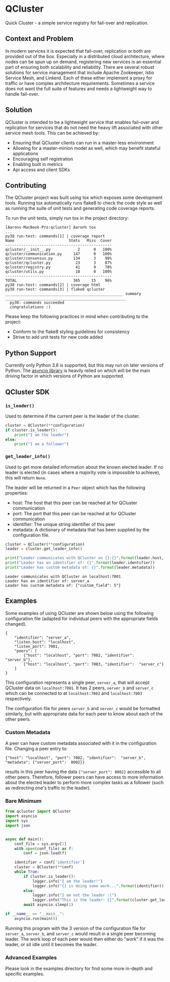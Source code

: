 # QCluster
Quick Cluster - a simple service registry for fail-over and replication.

## Context and Problem
In modern services it is expected that fail-over, replication or both are provided out of the box. Especially in a distributed cloud architecture, where nodes can be spun up on demand, registering new services is an essential part of ensuring both scalability and reliability. There are several robust solutions for service management that include Apache Zookeeper, Istio Service Mesh, and Linkerd. Each of these either implement a proxy for traffic or have complex architecture requirements. Sometimes a service does not want the full suite of features and needs a lightweight way to handle fail-over.

## Solution
QCluster is intended to be a lightweight service that enables fail-over and replication for services that do not need the heavy lift associated with other service mesh tools. This can be achieved by:

- Ensuring that QCluster clients can run in a master-less environment
- Allowing for a master-minion model as well, which may benefit stateful applications
- Encouraging self registration 
- Enabling built in metrics
- Api access and client SDKs


## Contributing
The QCluster project was built using tox which exposes some development tools. Running tox automatically runs flake8 to check the code style as well as running the suite of unit tests and generating code coverage reports.

To run the unit tests, simply run tox in the project directory:
```
[Aarons-MacBook-Pro:qcluster] Aaron% tox
...
py38 run-test: commands[1] | coverage report
Name                        Stmts   Miss  Cover
-----------------------------------------------
qcluster/__init__.py            2      0   100%
qcluster/communication.py     147      0   100%
qcluster/consensus.py         134      3    98%
qcluster/qcluster.py           23      3    87%
qcluster/registry.py           41      9    78%
qcluster/utils.py              18      0   100%
-----------------------------------------------
TOTAL                         365     15    96%
py38 run-test: commands[2] | coverage html
py38 run-test: commands[3] | flake8 qcluster
____________________________________________________ summary _____________________________________________________
  py38: commands succeeded
  congratulations :)
```

Please keep the following practices in mind when contributing to the project:

- Conform to the flake8 styling guidelines for consistency
- Strive to add unit tests for new code added

## Python Support

Currently only Python 3.8 is supported, but this may run on later versions of Python. The [asyncio library](https://docs.python.org/3/library/asyncio.html) is heavily relied on which will be the main driving factor in which versions of Python are supported.

## QCluster SDK

### `is_leader()`

Used to determine if the current peer is the leader of the cluster.

```py
cluster = QCluster(**configuration)
if cluster.is_leader():
    print("I am the leader")
else:
    print("I am a follower")
```

### `get_leader_info()`

Used to get more detailed information about the known elected leader. If no leader is elected (in cases where a majority vote is impossible to achieve), this will return `None`.

The leader will be returned in a `Peer` object which has the following properties:

- host:         The host that this peer can be reached at for QCluster communication
- port:         The port that this peer can be reached at for QCluster communication
- identifier:   The unique string identifier of this peer
- metadata:     A dictionary of metadata that has been supplied by the configuration file.

```py
cluster = QCluster(**configuration)
leader = cluster.get_leader_info()

print("Leader communicates with QCluster on {}:{}".format(leader.host, leader.port))
print("Leader has an identifier of: {}".format(leader.identifier))
print("Leader has custom metadata of: {}".format(leader.metadata))
```

```
Leader communicates with QCluster on localhost:7001
Leader has an identifier of: server_a
Leader has custom metadata of: {"custom_field": 5"}
```

## Examples

Some examples of using QCluster are shown below using the following configuration file (adapted for individual peers with the appropriate fields changed).

```
{
    "identifier": "server_a",
    "listen_host": "localhost",
    "listen_port": 7001,
    "peers": [
        {"host": "localhost", "port": 7002, "identifier":  "server_b"},
        {"host": "localhost", "port": 7003, "identifier":  "server_c"}
    ]
}
```

This configuration represents a single peer, `server_a`, that will accept QCluster data on `localhost:7001`. It has 2 peers, `server_b` and `server_c` which can be connected to at `localhost:7002` and `localhost:7003` respectively.

The configuration file for peers `server_b` and `server_c` would be formatted similarly, but with appropriate data for each peer to know about each of the other peers.

### Custom Metadata

A peer can have custom metadata associated with it in the configuration file. Changing a peer entry to:

```
{"host": "localhost", "port": 7002, "identifier":  "server_b", "metadata": {"server_port":  8002}}
```

results in this peer having the data `{"server_port": 8002}` accessible to all other peers. Therefore, follower peers can have access to more information about the elected leader to perform more complex tasks as a follower (such as redirecting one's traffic to the leader).

### Bare Minimum
```py
from qcluster import QCluster
import asyncio
import sys
import json


async def main():
    conf_file = sys.argv[1]
    with open(conf_file) as f:
        conf = json.load(f)

    identifier = conf['identifier']
    cluster = QCluster(**conf)
    while True:
        if cluster.is_leader():
            logger.info("I am the leader!")
            logger.info("{} is doing some work...".format(identifier))
        else:
            logger.info("I am not the leader :(")
            logger.info("This is the leader: {}".format(cluster.get_leader_info()))
        await asyncio.sleep(1)

if __name__ == "__main__":
    asyncio.run(main())
```

Running this program with the 3 version of the configuration file for `server_a`, `server_b`, and `server_c` would result in a single peer becoming leader. The work loop of each peer would then either do "work" if it was the leader, or sit idle until it becomes the leader.

### Advanced Examples

Please look in the examples directory for find some more in-depth and specific examples.
